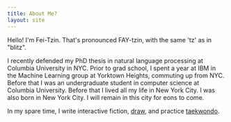 ```yaml
---
title: About Me?
layout: site
---
```


Hello! I'm Fei-Tzin. That's pronounced FAY-tzin, with the same 'tz' as in "blitz".

I recently defended my PhD thesis in natural language processing at Columbia University in NYC. Prior to grad school, I spent a year at IBM in the Machine Learning group at Yorktown Heights, commuting up from NYC. Before that I was an undergraduate student in computer science at Columbia University. Before that I lived all my life in New York City. I was also born in New York City. I will remain in this city for eons to come.

In my spare time, I write interactive fiction, [draw](art.html), and practice [taekwondo](https://cutkd.club/).